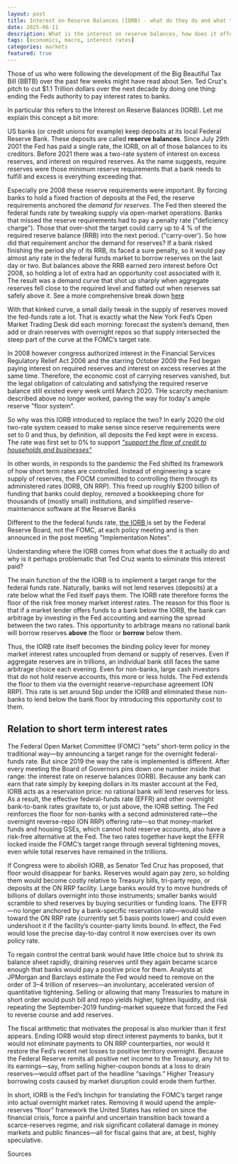 ```yaml
---
layout: post
title: Interest on Reserve Balances (IORB) - what do they do and what that means for us
date: 2025-06-11
description: What is the interest on reserve balances, how does it affect the economy as a whole and what would a potential removing of it mean.
tags: [economics, macro, interest rates]
categories: markets
featured: true
---
```


Those of us who were following the development of the Big Beautiful Tax Bill (BBTB) over the past few weeks might have read about Sen. Ted Cruz's pitch to cut $1.1 Trillion dollars over the next decade by doing one thing: ending the Feds authority to pay interest rates to banks. 

In particular this refers to the Interest on Reserve Balances (IORB). Let me explain this concept a bit more: 

US banks (or credit unions for example) keep deposits at its local Federal Reserve Bank. These deposits are called **reserve balances**. Since July 29th 2001 the Fed has paid a single rate, the IORB, on all of those balances to its creditors. Before 2021 there was a two-rate system of interest on excess reserves, and interest on required reserves. As the name suggests, require reserves were those minimum reserve requirements that a bank needs to fulfill and excess is everything exceeding that.

Especially pre 2008 these reserve requirements were important. By forcing banks to hold a fixed fraction of deposits at the Fed, the reserve requirements anchored the _demand for reserves_. The Fed then steered the federal funds rate by tweaking supply via open-market operations. Banks that missed the reserve requirements had to pay a penalty rate ("deficiency charge"). Those that over-shot the target could carry up to 4 % of the required reserve balance (RRB) into the next period. ("carry-over'). So how did that requirement anchor the demand for reserves? If a bank risked finishing the period shy of its RRB, its faced a sure penalty, so it would pay almost any rate in the federal funds market to borrow reserves on the last day or two. But balances above the RRB earned zero interest before Oct 2008, so holding a lot of extra had an opportunity cost associated with it. The result was a demand curve that shot up sharply when aggregate reserves fell close to the required level and flatted out when reserves sat safely above it. See a more comprehensive break down <a href="https://www.newyorkfed.org/newsevents/speeches/2017/log170518?utm_source=chatgpt.com"> here </a>

With that kinked curve, a small daily tweak in the supply of reserves moved the fed-funds rate a lot. That is exactly what the New York Fed’s Open Market Trading Desk did each morning: forecast the system’s demand, then add or drain reserves with overnight repos so that supply intersected the steep part of the curve at the FOMC’s target rate.

In 2008 however congress authorized interest in the Financial Services Regulatory Relief Act 2006 and the starring October 2009 the Fed began paying interest on required reserves and interest on excess reserves at the same time. Therefore, the economic cost of carrying reserves vanished, but the legal obligation of calculating and satisfying the required reserve balance still existed every week until March 2020. THe scarcity mechanism described above no longer worked, paving the way for today's ample reserve "floor system".

So why was this IORB introduced to replace the two? In early 2020 the old two-rate system ceased to make sense since reserve requirements were set to 0 and thus, by definition, all deposits the Fed kept were in excess. The rate was first set to 0% to support <a href="https://www.federalreserve.gov/newsevents/pressreleases/monetary20200315b.htm">_"support the flow of credit to households and businesses"_ </a>

In other words, in responds to the pandemic the Fed shifted its framework of how short term rates are controlled. Instead of engineering a scare supply of reserves, the FOCM committed to controlling them through its administered rates (IORB, ON RRP). This freed up roughly $200 billion of funding that banks could deploy, removed a bookkeeping chore for thousands of (mostly small) institutions, and simplified reserve-maintenance software at the Reserve Banks


Different to the the federal funds rate, <a href='https://www.federalreserve.gov/monetarypolicy/reserve-balances.htm?utm_source=chatgpt.com'>the IORB </a>  is set by the Federal Reserve Board, not the FOMC, at each policy meeting and is then announced in the post meeting "Implementation Notes".


Understanding where the IORB comes from what does the it actually do and why is it perhaps problematic that Ted Cruz wants to eliminate this interest paid?

The main function of the the IORB is to implement a target range for the federal funds rate. Naturally, banks will not lend reserves (deposits) at a rate below what the Fed itself pays them. The IORB rate therefore forms the floor of the risk free money market interest rates. The reason for this floor is that if a market lender offers funds to a bank below the IORB, the bank can arbitrage by investing in the Fed accounting and earning the spread between the two rates. This opportunity to arbitrage means no rational bank will borrow reserves **above** the floor or **borrow** below them.

Thus, the IORB rate itself becomes the binding policy lever for money market interest rates uncoupled from demand or supply of reserves. Even if aggregate reserves are in trillions, an individual bank still faces the same arbitrage choice each evening. Even for non-banks, large cash investors that do not hold reserve accounts, this more or less holds. The Fed extends the floor to them via the overnight reserve-repurchase agreement (ON RRP). This rate is set around 5bp under the IORB and eliminated these non-banks to lend below the bank floor by introducing this opportunity cost to them.

## Relation to short term interest rates
The Federal Open Market Committee (FOMC) “sets” short-term policy in the traditional way—by announcing a target range for the overnight federal-funds rate. But since 2019 the way the rate is implemented is different. After every meeting the Board of Governors pins down one number inside that range: the interest rate on reserve balances (IORB). Because any bank can earn that rate simply by keeping dollars in its master account at the Fed, IORB acts as a reservation price: no rational bank will lend reserves for less. As a result, the effective federal-funds rate (EFFR) and other overnight bank-to-bank rates gravitate to, or just above, the IORB setting. The Fed reinforces the floor for non-banks with a second administered rate—the overnight reverse-repo (ON RRP) offering rate—so that money-market funds and housing GSEs, which cannot hold reserve accounts, also have a risk-free alternative at the Fed. The two rates together have kept the EFFR locked inside the FOMC’s target range through several tightening moves, even while total reserves have remained in the trillions. 

If Congress were to abolish IORB, as Senator Ted Cruz has proposed, that floor would disappear for banks. Reserves would again pay zero, so holding them would become costly relative to Treasury bills, tri-party repo, or deposits at the ON RRP facility. Large banks would try to move hundreds of billions of dollars overnight into those instruments; smaller banks would scramble to shed reserves by buying securities or funding loans. The EFFR—no longer anchored by a bank-specific reservation rate—would slide toward the ON RRP rate (currently set 5 basis points lower) and could even undershoot it if the facility’s counter-party limits bound. In effect, the Fed would lose the precise day-to-day control it now exercises over its own policy rate. 

To regain control the central bank would have little choice but to shrink its balance sheet rapidly, draining reserves until they again became scarce enough that banks would pay a positive price for them. Analysts at JPMorgan and Barclays estimate the Fed would need to remove on the order of $3–$4 trillion of reserves—an involuntary, accelerated version of quantitative tightening. Selling or allowing that many Treasuries to mature in short order would push bill and repo yields higher, tighten liquidity, and risk repeating the September-2019 funding-market squeeze that forced the Fed to reverse course and add reserves. 

The fiscal arithmetic that motivates the proposal is also murkier than it first appears. Ending IORB would stop direct interest payments to banks, but it would not eliminate payments to ON RRP counterparties, nor would it restore the Fed’s recent net losses to positive territory overnight. Because the Federal Reserve remits all positive net income to the Treasury, any hit to its earnings—say, from selling higher-coupon bonds at a loss to drain reserves—would offset part of the headline “savings.” Higher Treasury borrowing costs caused by market disruption could erode them further. 


In short, IORB is the Fed’s linchpin for translating the FOMC’s target range into actual overnight market rates. Removing it would upend the ample-reserves “floor” framework the United States has relied on since the financial crisis, force a painful and uncertain transition back toward a scarce-reserves regime, and risk significant collateral damage in money markets and public finances—all for fiscal gains that are, at best, highly speculative.











Sources

